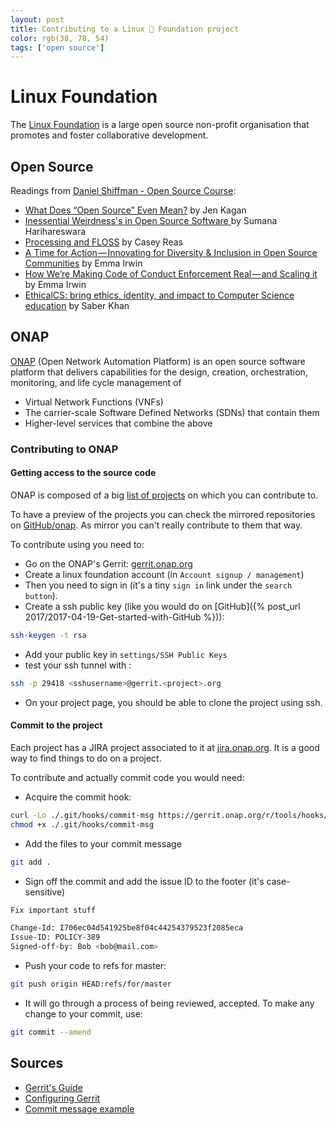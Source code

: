```yaml
---
layout: post
title: Contributing to a Linux 🐧 Foundation project
color: rgb(38, 78, 54)
tags: ['open source']
---
```


# Linux Foundation

The [Linux Foundation](http://www.linuxfoundation.org/) is a large open source non-profit organisation that promotes and foster collaborative development.

## Open Source

Readings from [Daniel Shiffman - Open Source Course](https://github.com/shiffman/Open-Source-Course-ITP):

* [What Does “Open Source” Even Mean?](https://medium.com/@kenjagan/what-does-open-source-even-mean-6bd47befe696) by Jen Kagan
* [Inessential Weirdness's in Open Source Software ](https://www.harihareswara.net/sumana/2016/05/21/0) by Sumana Harihareswara
* [Processing and FLOSS](https://medium.com/processing-foundation/processing-and-floss-d35aa4607f4c) by Casey Reas
* [A Time for Action — Innovating for Diversity & Inclusion in Open Source Communities](https://medium.com/mozilla-open-innovation/a-time-for-action-innovating-for-diversity-inclusion-in-open-source-communities-6922fef4675e) by Emma Irwin
* [How We’re Making Code of Conduct Enforcement Real — and Scaling it](https://medium.com/mozilla-open-innovation/how-were-making-code-of-conduct-enforcement-real-and-scaling-it-3e382cf94415) by Emma Irwin
* [EthicalCS: bring ethics, identity, and impact to Computer Science education](https://medium.com/@ed_saber/ethicalcs-bring-ethics-identity-and-impact-to-computer-science-education-eae5a9d4682) by Saber Khan

## ONAP

[ONAP](https://www.onap.org/) (Open Network Automation Platform) is an open source software platform that delivers capabilities for the design, creation, orchestration, monitoring, and life cycle management of
 
- Virtual Network Functions (VNFs)
- The carrier-scale Software Defined Networks (SDNs) that contain them
- Higher-level services that combine the above

### Contributing to ONAP

#### Getting access to the source code

ONAP is composed of a big [list of projects](https://gerrit.onap.org/r/#/admin/projects/) on which you can contribute to.

To have a preview of the projects you can check the mirrored repositories on [GitHub/onap](https://github.com/onap). As mirror you can't really contribute to them that way.

To contribute using you need to:

- Go on the ONAP's Gerrit: [gerrit.onap.org](https://gerrit.onap.org/r/#/admin/projects/)
- Create a linux foundation account (in `Account signup / management`)
- Then you need to sign in (it's a tiny `sign in` link under the `search button`).
- Create a ssh public key (like you would do on [GitHub]({% post_url 2017/2017-04-19-Get-started-with-GitHub %})):

```bash
ssh-keygen -t rsa
```

- Add your public key in `settings/SSH Public Keys`
- test your ssh tunnel with :

```bash
ssh -p 29418 <sshusername>@gerrit.<project>.org
```

- On your project page, you should be able to clone the project using ssh.

#### Commit to the project

Each project has a JIRA project associated to it at [jira.onap.org](https://jira.onap.org). It is a good way to find things to do on a project.

To contribute and actually commit code you would need:

- Acquire the commit hook:

```bash
curl -Lo ./.git/hooks/commit-msg https://gerrit.onap.org/r/tools/hooks/commit-msg
chmod +x ./.git/hooks/commit-msg
```

- Add the files to your commit message

```bash
git add .
```

- Sign off the commit and add the issue ID to the footer (it's case-sensitive)

```bash
Fix important stuff

Change-Id: I706ec04d541925be8f04c44254379523f2085eca
Issue-ID: POLICY-389
Signed-off-by: Bob <bob@mail.com>
```

- Push your code to refs for master:

```bash
git push origin HEAD:refs/for/master
```

- It will go through a process of being reviewed, accepted. To make any change to your commit, use:

```bash
git commit --amend
```

## Sources

- [Gerrit's Guide](http://lf-releng-docs.readthedocs.io/en/latest/gerrit.html) 
- [Configuring Gerrit](https://wiki.onap.org/display/DW/Configuring+Gerrit) 
- [Commit message example](https://gerrit.onap.org/r/#/c/31483/1//COMMIT_MSG)
